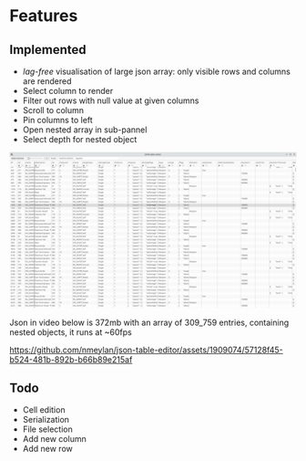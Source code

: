 # Features
## Implemented
- *lag-free* visualisation of large json array: only visible rows and columns are rendered
- Select column to render
- Filter out rows with null value at given columns
- Scroll to column
- Pin columns to left
- Open nested array in sub-pannel
- Select depth for nested object

![](./github/json-editor.png)

Json in video below is 372mb with an array of 309_759 entries, containing nested objects, it runs at ~60fps


https://github.com/nmeylan/json-table-editor/assets/1909074/57128f45-b524-481b-892b-b66b89e215af

## Todo
- Cell edition
- Serialization
- File selection
- Add new column
- Add new row
